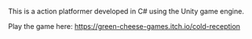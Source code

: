 This is a action platformer developed in C# using the Unity game engine.

Play the game here: https://green-cheese-games.itch.io/cold-reception
